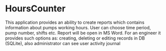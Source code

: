 # HoursCounter
This application provides an ability to create reports which contains information about pumps working hours. User can choose time period, pump number, shifts etc. Report will be open in MS Word. For an engineer it provides such options as: creating, deleting or editing records in DB (SQLite), also administrator can see user activity journal 
